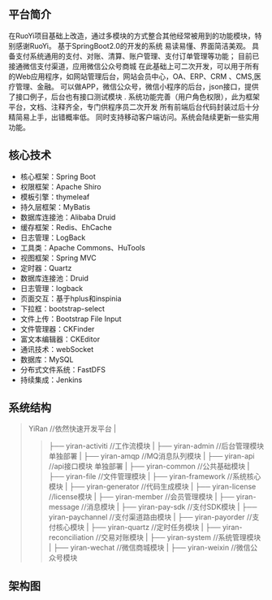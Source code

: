 ## 平台简介
在RuoYi项目基础上改造，通过多模块的方式整合其他经常被用到的功能模块，特别感谢RuoYi。
基于SpringBoot2.0的开发的系统 易读易懂、界面简洁美观。
具备支付系统通用的支付、对账、清算、账户管理、支付订单管理等功能；
目前已接通微信支付渠道，应用微信公众号商城
在此基础上可二次开发，可以用于所有的Web应用程序，如网站管理后台，网站会员中心，OA、ERP、CRM 、CMS,医疗管理、金融。 
可以做APP，微信公众号，微信小程序的后台，json接口，提供了接口例子，后台也有接口测试模块 .
系统功能完善（用户角色权限），此为框架平台，文档、注释齐全，专门供程序员二次开发 
所有前端后台代码封装过后十分精简易上手，出错概率低。
同时支持移动客户端访问。系统会陆续更新一些实用功能。 
## 核心技术
- 核心框架：Spring Boot
- 权限框架：Apache Shiro
- 模板引擎：thymeleaf
- 持久层框架：MyBatis
- 数据库连接池：Alibaba Druid
- 缓存框架：Redis、EhCache
- 日志管理：LogBack
- 工具类：Apache Commons、HuTools
- 视图框架：Spring MVC
- 定时器：Quartz
- 数据库连接池：Druid
- 日志管理：logback
- 页面交互：基于hplus和inspinia
- 下拉框：bootstrap-select
- 文件上传：Bootstrap File Input
- 文件管理器：CKFinder
- 富文本编辑器：CKEditor
- 通讯技术：webSocket
- 数据库：MySQL
- 分布式文件系统：FastDFS
- 持续集成：Jenkins
## 系统结构
>YiRan //依然快速开发平台
>|
>>├── yiran-activiti //工作流模块
>|
>>├── yiran-admin //后台管理模块 单独部署
>|
>>├── yiran-amqp //MQ消息队列模块
>|
>>├── yiran-api //api接口模块 单独部署
>|
>>├── yiran-common //公共基础模块
>|
>>├── yiran-file //文件管理模块
>|
>>├── yiran-framework //系统核心模块
>|
>>├── yiran-generator //代码生成模块
>|
>>├── yiran-license //license模块
>|
>>├── yiran-member //会员管理模块
>|
>>├── yiran-message //消息模块
>|
>>├── yiran-pay-sdk //支付SDK模块
>|
>>├── yiran-paychannel //支付渠道路由模块
>|
>>├── yiran-payorder //支付核心模块
>|
>>├── yiran-quartz //定时任务模块
>|
>>├── yiran-reconciliation //交易对账模块
>|
>>├── yiran-system //系统管理模块
>|
>>├── yiran-wechat //微信商城模块
>|
>>├── yiran-weixin //微信公众号模块
## 架构图

